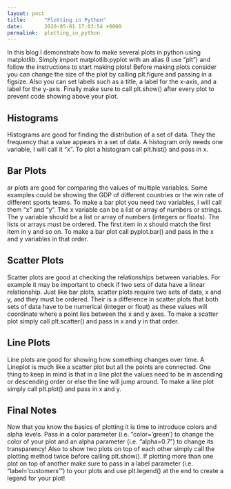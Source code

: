 ```yaml
---
layout: post
title:      "Plotting in Python"
date:       2020-05-01 17:03:54 +0000
permalink:  plotting_in_python
---
```



In this blog I demonstrate how to make several plots in python using matplotlib. Simply import matplotlib.pyplot with an alias (I use “plt”) and follow the instructions to start making plots! Before making plots consider you can change the size of the plot by calling plt.figure and passing in a figsize. Also you can set labels such as a title, a label for the x-axis, and a label for the y-axis. Finally make sure to call plt.show() after every plot to prevent code showing above your plot.

## Histograms
Histograms are good for finding the distribution of a set of data. They the frequency that a value appears in a set of data. A histogram only needs one variable, I will call it “x”. To plot a histogram call plt.hist() and pass in x.

## Bar Plots
ar plots are good for comparing the values of multiple variables. Some examples could be showing the GDP of different countries or the win rate of different sports teams. To make a bar plot you need two variables, I will call them “x” and “y”. The x variable can be a list or array of numbers or strings. The y variable should be a list or array of numbers (integers or floats). The lists or arrays must be ordered. The first item in x should match the first item in y and so on. To make a bar plot call pyplot.bar() and pass in the x and y variables in that order.

## Scatter Plots
Scatter plots are good at checking the relationships between variables. For example it may be important to check if two sets of data have a linear relationship. Just like bar plots, scatter plots require two sets of data, x and y, and they must be ordered. Their is a difference in scatter plots that both sets of data have to be numerical (integer or float) as these values will coordinate where a point lies between the x and y axes. To make a scatter plot simply call plt.scatter() and pass in x and y in that order.

## Line Plots
Line plots are good for showing how something changes over time. A Lineplot is much like a scatter plot but all the points are connected. One thing to keep in mind is that in a line plot the values need to be in ascending or descending order or else the line will jump around. To make a line plot simply call plt.plot() and pass in x and y.

## Final Notes
Now that you know the basics of plotting it is time to introduce colors and alpha levels. Pass in a color parameter (i.e. “color=’green’) to change the color of your plot and an alpha parameter (i.e. “alpha=0.7”) to change its transparency! Also to show two plots on top of each other simply call the plotting method twice before calling plt.show(). If plotting more than one plot on top of another make sure to pass in a label parameter (i.e. “label=’customers’”) to your plots and use plt.legend() at the end to create a legend for your plot!

